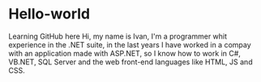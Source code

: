 # Hello-world
Learning GitHub here
Hi, my name is Ivan, I'm a programmer whit experience in the .NET suite, in the last years I have worked in a compay with an application made with ASP.NET, so I know how to work in C#, VB.NET, SQL Server and the web front-end languages like HTML, JS and CSS.
